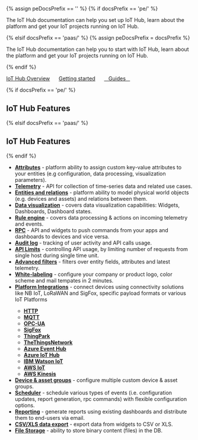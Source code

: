 {% assign peDocsPrefix == '' %}
{% if docsPrefix == 'pe/' %}
<p>The IoT Hub documentation can help you set up IoT Hub, learn about the platform and get your IoT projects running on IoT Hub.</p>
{% elsif docsPrefix == 'paas/' %}
{% assign peDocsPrefix = docsPrefix %}
<p>The IoT Hub documentation can help you to start with IoT Hub, learn about the platform and get your IoT projects running on IoT Hub.</p>
{% endif %}

<a style="margin: 10px 10px 10px 0;" href="/docs/{{docsPrefix}}getting-started-guides/what-is-thingsboard/" class="button">IoT Hub Overview</a>
<a style="margin: 10px;" href="/docs/{{docsPrefix}}getting-started-guides/helloworld/" class="button">Getting started</a>
<a style="margin: 10px;" href="/docs/{{docsPrefix}}guides/" class="button">&nbsp;&nbsp;&nbsp;Guides&nbsp;&nbsp;&nbsp;</a>

{% if docsPrefix == 'pe/' %}
<h2 id="features">IoT Hub Features</h2>
{% elsif docsPrefix == 'paas/' %}
<h2 id="features">IoT Hub Features</h2>
{% endif %}

<ul>
<li><b><a href="/docs/{{docsPrefix}}user-guide/attributes/">Attributes</a></b> - platform ability to assign custom key-value attributes to your entities (e.g configuration, data processing, visualization parameters).</li>
<li><b><a href="/docs/{{docsPrefix}}user-guide/telemetry/">Telemetry</a></b> - API for collection of time-series data and related use cases.</li>
<li><b><a href="/docs/{{docsPrefix}}user-guide/rpc/">Entities and relations</a></b> - platform ability to model physical world objects (e.g. devices and assets) and relations between them.</li>
<li><b><a href="/docs/{{docsPrefix}}guides#AnchorIDDataVisualization">Data visualization</a></b> - covers data visualization capabilities: Widgets, Dashboards, Dashboard states.</li>
<li><b><a href="/docs/{{docsPrefix}}user-guide/rule-engine-2-0/re-getting-started/">Rule engine</a></b> - covers data processing & actions on incoming telemetry and events.</li>
<li><b><a href="/docs/{{docsPrefix}}user-guide/rpc/">RPC</a></b> - API and widgets to push commands from your apps and dashboards to devices and vice versa.</li>
<li><b><a href="/docs/{{docsPrefix}}user-guide/audit-log/">Audit log</a></b> - tracking of user activity and API calls usage.</li>
<li><b><a href="/docs/{{docsPrefix}}user-guide/api-limits/">API Limits</a></b> - controlling API usage, by limiting number of requests from single host during single time unit.</li>
<li><b><a href="/docs/{{docsPrefix}}user-guide/advanced-filters/">Advanced filters</a></b> - filters over entity fields, attributes and latest telemetry.</li>
<li><b><a href="/docs/{{peDocsPrefix}}user-guide/white-labeling/">White-labeling</a></b> - configure your company or product logo, color scheme and mail tempates in 2 minutes.</li>
<li><b><a href="/docs/{{peDocsPrefix}}user-guide/integrations/">Platform Integrations</a></b> - connect devices using connectivity solutions like NB IoT, LoRaWAN and SigFox, specific payload formats or various IoT Platforms</li>
    <ul>
        <li><b><a href="/docs/{{peDocsPrefix}}user-guide/integrations/http/">HTTP</a></b></li>
        <li><b><a href="/docs/{{peDocsPrefix}}user-guide/integrations/mqtt/">MQTT</a></b></li>
        <li><b><a href="/docs/{{peDocsPrefix}}user-guide/integrations/opc-ua/">OPC-UA</a></b></li>
        <li><b><a href="/docs/{{peDocsPrefix}}user-guide/integrations/sigfox/">SigFox</a></b></li>
        <li><b><a href="/docs/{{peDocsPrefix}}user-guide/integrations/thingpark/">ThingPark</a></b></li>
        <li><b><a href="/docs/{{peDocsPrefix}}user-guide/integrations/ttn/">TheThingsNetwork</a></b></li>
        <li><b><a href="/docs/{{peDocsPrefix}}user-guide/integrations/azure-event-hub/">Azure Event Hub</a></b></li>
        <li><b><a href="/docs/{{peDocsPrefix}}user-guide/integrations/azure-iot-hub/">Azure IoT Hub</a></b></li>
        <li><b><a href="/docs/{{peDocsPrefix}}user-guide/integrations/ibm-watson-iot/">IBM Watson IoT</a></b></li>
        <li><b><a href="/docs/{{peDocsPrefix}}user-guide/integrations/aws-iot/">AWS IoT</a></b></li>
        <li><b><a href="/docs/{{peDocsPrefix}}user-guide/integrations/aws-kinesis/">AWS Kinesis</a></b></li>
    </ul>
<li><b><a href="/docs/{{peDocsPrefix}}user-guide/groups/">Device & asset groups</a></b> - configure multiple custom device & asset groups.</li>
<li><b><a href="/docs/{{peDocsPrefix}}user-guide/scheduler/">Scheduler</a></b> - schedule various types of events (i.e. configuration updates, report generation, rpc commands) with flexible configuration options.</li>
<li><b><a href="/docs/{{peDocsPrefix}}user-guide/reporting/">Reporting</a></b> - generate reports using existing dashboards and distribute them to end-users via email.</li>
<li><b><a href="/docs/{{peDocsPrefix}}user-guide/csv-xls-data-export/">CSV/XLS data export</a></b> - export data from widgets to CSV or XLS.</li>
<li><b><a href="/docs/{{peDocsPrefix}}user-guide/file-storage/">File Storage</a></b> - ability to store binary content (files) in the DB.</li>
</ul>

<!-- <h2>Video Tutorials</h2>

<p>The IoT Hub Youtube <b><a href="https://www.youtube.com/channel/UCDb9fsV-YR4JmnipAMGsVAQ/videos">channel</a></b> contains useful video tutorials that cover various platform features.</p> -->
